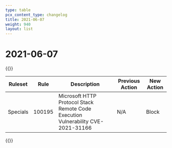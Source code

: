 ```yaml
---
type: table
pcx_content_type: changelog
title: 2021-06-07
weight: 940
layout: list
---
```


# 2021-06-07

{{<table-wrap>}}

<table style="width: 100%">
  <thead>
    <tr>
      <th>Ruleset</th>
      <th>Rule</th>
      <th>Description</th>
      <th>Previous Action</th>
      <th>New Action</th>
    </tr>
  </thead>
  <tbody>
    <tr>
      <td>Specials</td>
      <td>100195</td>
      <td>
        Microsoft HTTP Protocol Stack Remote Code Execution Vulnerability
        CVE-2021-31166
      </td>
      <td>N/A</td>
      <td>Block</td>
    </tr>
  </tbody>
</table>
{{</table-wrap>}}
